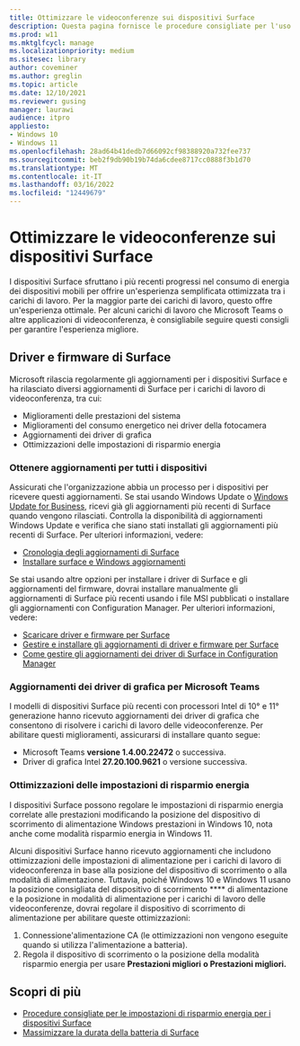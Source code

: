 ```yaml
---
title: Ottimizzare le videoconferenze sui dispositivi Surface
description: Questa pagina fornisce le procedure consigliate per l'uso di Microsoft Teams e altre soluzioni di videoconferenza nei dispositivi Surface
ms.prod: w11
ms.mktglfcycl: manage
ms.localizationpriority: medium
ms.sitesec: library
author: coveminer
ms.author: greglin
ms.topic: article
ms.date: 12/10/2021
ms.reviewer: gusing
manager: laurawi
audience: itpro
appliesto:
- Windows 10
- Windows 11
ms.openlocfilehash: 28ad64b41dedb7d66092cf98388920a732fee737
ms.sourcegitcommit: beb2f9db90b19b74da6cdee8717cc0888f3b1d70
ms.translationtype: MT
ms.contentlocale: it-IT
ms.lasthandoff: 03/16/2022
ms.locfileid: "12449679"
---
```

# <a name="optimize-video-conferencing-on-surface-devices"></a>Ottimizzare le videoconferenze sui dispositivi Surface

I dispositivi Surface sfruttano i più recenti progressi nel consumo di energia dei dispositivi mobili per offrire un'esperienza semplificata ottimizzata tra i carichi di lavoro. Per la maggior parte dei carichi di lavoro, questo offre un'esperienza ottimale. Per alcuni carichi di lavoro che Microsoft Teams o altre applicazioni di videoconferenza, è consigliabile seguire questi consigli per garantire l'esperienza migliore.

## <a name="surface-drivers-and-firmware"></a>Driver e firmware di Surface

Microsoft rilascia regolarmente gli aggiornamenti per i dispositivi Surface e ha rilasciato diversi aggiornamenti di Surface per i carichi di lavoro di videoconferenza, tra cui:

- Miglioramenti delle prestazioni del sistema
- Miglioramenti del consumo energetico nei driver della fotocamera
- Aggiornamenti dei driver di grafica
- Ottimizzazioni delle impostazioni di risparmio energia

### <a name="get-updates-to-all-devices"></a>Ottenere aggiornamenti per tutti i dispositivi

Assicurati che l'organizzazione abbia un processo per i dispositivi per ricevere questi aggiornamenti. Se stai usando Windows Update o [Windows Update for Business](/windows/deployment/update/waas-manage-updates-wufb), ricevi già gli aggiornamenti più recenti di Surface quando vengono rilasciati. Controlla la disponibilità di aggiornamenti Windows Update e verifica che siano stati installati gli aggiornamenti più recenti di Surface. Per ulteriori informazioni, vedere:

- [Cronologia degli aggiornamenti di Surface](https://www.microsoft.com/surface/support/install-update-activate/surface-update-history)
- [Installare surface e Windows aggiornamenti](https://www.microsoft.com/surface/support/performance-and-maintenance/install-software-updates-for-surface?)

Se stai usando altre opzioni per installare i driver di Surface e gli aggiornamenti del firmware, dovrai installare manualmente gli aggiornamenti di Surface più recenti usando i file MSI pubblicati o installare gli aggiornamenti con Configuration Manager. Per ulteriori informazioni, vedere:

- [Scaricare driver e firmware per Surface](https://support.microsoft.com/help/4023482)
- [Gestire e installare gli aggiornamenti di driver e firmware per Surface](manage-surface-driver-and-firmware-updates.md)
- [Come gestire gli aggiornamenti dei driver di Surface in Configuration Manager](https://support.microsoft.com/help/4098906)

### <a name="graphics-driver-updates-for-microsoft-teams"></a>Aggiornamenti dei driver di grafica per Microsoft Teams

I modelli di dispositivi Surface più recenti con processori Intel di 10° e 11° generazione hanno ricevuto aggiornamenti dei driver di grafica che consentono di risolvere i carichi di lavoro delle videoconferenze. Per abilitare questi miglioramenti, assicurarsi di installare quanto segue:

- Microsoft Teams **versione 1.4.00.22472** o successiva.
- Driver di grafica Intel **27.20.100.9621** o versione successiva.

### <a name="power-settings-optimizations"></a>Ottimizzazioni delle impostazioni di risparmio energia

I dispositivi Surface possono regolare le impostazioni di risparmio energia correlate alle prestazioni modificando la posizione del dispositivo di scorrimento di alimentazione Windows prestazioni in Windows 10, nota anche come modalità risparmio energia in Windows 11.

Alcuni dispositivi Surface hanno ricevuto aggiornamenti che includono ottimizzazioni delle impostazioni di alimentazione per i carichi di lavoro di videoconferenza in base alla posizione del dispositivo di scorrimento o alla modalità di alimentazione. Tuttavia, poiché Windows 10 e Windows 11 usano la posizione consigliata del dispositivo di scorrimento **** di alimentazione e la posizione in modalità di alimentazione per i carichi di lavoro delle videoconferenze, dovrai regolare il dispositivo di scorrimento di alimentazione per abilitare queste ottimizzazioni:

1. Connessione'alimentazione CA (le ottimizzazioni non vengono eseguite quando si utilizza l'alimentazione a batteria).  
2. Regola il dispositivo di scorrimento o la posizione della modalità risparmio energia per usare **Prestazioni migliori** **o Prestazioni migliori.**

## <a name="learn-more"></a>Scopri di più

- [Procedure consigliate per le impostazioni di risparmio energia per i dispositivi Surface](maintain-optimal-power-settings-on-surface-devices.md)
- [Massimizzare la durata della batteria di Surface](https://support.microsoft.com/surface/maximize-your-surface-battery-life-45479867-a7fa-33dd-fc4d-6762e9b3b11a)
